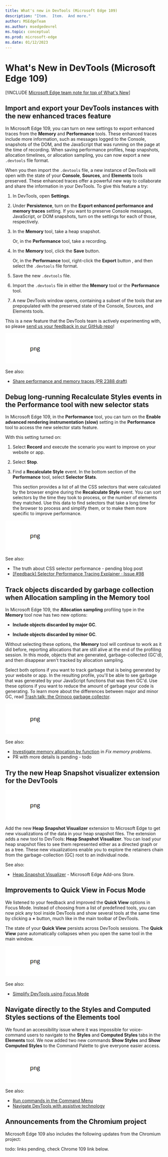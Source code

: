 ```yaml
---
title: What's new in DevTools (Microsoft Edge 109)
description: "Item.  Item.  And more."
author: MSEdgeTeam
ms.author: msedgedevrel
ms.topic: conceptual
ms.prod: microsoft-edge
ms.date: 01/12/2023
---
```

# What's New in DevTools (Microsoft Edge 109)

[!INCLUDE [Microsoft Edge team note for top of What's New](../../includes/edge-whats-new-note.md)]


<!-- ====================================================================== -->
## Import and export your DevTools instances with the new enhanced traces feature

<!-- Subtitle: Use enhanced traces to preserve Console mesages, DOM snapshots, and the JavaScript running on the page when exporting a heap snapshot or performance trace. -->

In Microsoft Edge 109, you can turn on new settings to export enhanced traces from the **Memory** and **Performance** tools.  These enhanced traces include more information, such as messages logged to the Console, snapshots of the DOM, and the JavaScript that was running on the page at the time of recording.  When saving performance profiles, heap snapshots, allocation timelines, or allocation sampling, you can now export a new `.devtools` file format.

When you then import the `.devtools` file, a new instance of DevTools will open with the state of your **Console**, **Sources**, and **Elements** tools preserved.  These enhanced traces offer a powerful new way to collaborate and share the information in your DevTools. To give this feature a try:

1. In DevTools, open **Settings**.<!-- copy tagging from Overview -->

1. Under **Persistence**, turn on the **Export enhanced performance and memory traces** setting.  If you want to preserve Console messages, JavaScript, or DOM snapshots, turn on the settings for each of those, respectively.

1. In the **Memory** tool, take a heap snapshot.

   Or, in the **Performance** tool, take a recording.

1. In the **Memory** tool, click the **Save** button.<!-- todo: test -->

   Or, in the **Performance** tool, right-click the **Export** button , and then select the `.devtools` file format.

1. Save the new `.devtools` file.

1. Import the `.devtools` file in either the **Memory** tool or the **Performance** tool.

1. A new DevTools window opens, containing a subset of the tools that are prepopulated with the preserved state of the Console, Sources, and Elements tools.

This is a new feature that the DevTools team is actively experimenting with, so please [send us your feedback in our GitHub repo](https://github.com/MicrosoftEdge/DevTools/issues)!

![png1](./devtools-109-images/template.png)
<!--
Instructions for screenshot
1.	Open any of the Edge Insider channels. Navigate to edge://version and ensure you're on version 109+
2.	Navigate to Microsoft Edge DevTools documentation - Microsoft Edge Development | Microsoft Learn
3.	Open DevTools > Settings. Take a screenshot. Draw red highlight boxes around the new settings under **Persistence**. Refer to the attached enhanced-trace-settings.png
 
4.	Now turn on these settings. Go the Performance tool and take a trace. Right click the Export button
5.	Take a screenshot. Draw a red highlight box around the context menu for the export button. Refer to enhanced-trace-export.png
 
6.	Now clear the profile and select the import button. Load the attached .devtools file
 
7.	A new DevTools window opens and loads your trace. Take a screenshot. Refer to enhanced-trace-import.png
 
8.	Finally, in the new DevTools window, open the Console. You should see only one Console warning and a message that the Console is read only. Take a screenshot. Refer to enhanced-trace-import-console.png
-->

See also:
* [Share performance and memory traces (PR 2388 draft)](https://github.com/MicrosoftDocs/edge-developer/blob/user/pabrosse/enhanced-traces/microsoft-edge/devtools-guide-chromium/evaluate-performance/share-traces.md)
<!-- todo: link to final article when PR is live, after merge main into present branch -->


<!-- ====================================================================== -->
## Debug long-running Recalculate Styles events in the Performance tool with new selector stats

<!-- Subtitle: Understand which of your CSS selectors are contributing to slow performance of your website or app. -->

In Microsoft Edge 109, in the **Performance** tool, you can turn on the **Enable advanced rendering instrumentation (slow)** setting in the **Performance** tool to access the new selector stats feature.

With this setting turned on:

1. Select **Record** and execute the scenario you want to improve on your website or app.

2. Select **Stop**.

3. Find a **Recalculate Style** event.  In the bottom section of the **Performance** tool, select **Selector Stats**.

   This section provides a list of all the CSS selectors that were calculated by the browser engine during the **Recalculate Style** event.  You can sort selectors by the time they took to process, or the number of elements they matched.  Use this data to find selectors that take a long time for the browser to process and simplify them, or to make them more specific to improve performance.

![png2](./devtools-109-images/template.png)
<!--
Instructions for screenshot
1.	Open any of the Insider channels and navigate to edge://version and ensure you're on version 109+
2.	Open DevTools, load the .json file I attached in the Performance tool
 
3.	Zoom in to the purple section in the loaded performance trace
4.	Under the **Main** section in the Performance tool, select a **Recalculate Style** event
5.	In the bottom section of the Performance tool, select **Selector Stats**
6.	Also open settings for the Performance tool with the gear icon and make sure "Enable advanced rendering instrumentation (slow)" is checked
7.	Take a screenshot
8.	Draw red highlight boxes around the "Enable advanced rendering instrumentation (slow)" checkbox and around the **Selector Stats** section. Refer to the attached screenshot.
-->

See also:
* The truth about CSS selector performance - pending blog post<!--PR from Z next week-->
* [[Feedback] Selector Performance Tracing Explainer · Issue #98](https://github.com/MicrosoftEdge/DevTools/issues/98)


<!-- ====================================================================== -->
## Track objects discarded by garbage collection when Allocation sampling in the Memory tool

<!-- Subtitle: Use the new options under Allocation sampling to track how much garbage your website or app is generating. -->

In Microsoft Edge 109, the **Allocation sampling** profiling type in the **Memory** tool now has two new options:

*  **Include objects discarded by major GC**.

*  **Include objects discarded by minor GC**.

Without selecting these options, the **Memory** tool will continue to work as it did before, reporting allocations that are still alive at the end of the profiling session.  In this mode, objects that are generated, garbage-collected (GC'd), and then disappear aren't tracked by allocation sampling.

Select both options if you want to track garbage that is being generated by your website or app.  In the resulting profile, you'll be able to see garbage that was generated by your JavaScript functions that was then GC'd.  Use these options if you want to reduce the amount of garbage your code is generating.  To learn more about the differences between major and minor GC, read [Trash talk: the Orinoco garbage collector](https://v8.dev/blog/trash-talk).

![png3](./devtools-109-images/template.png)
<!--
Instructions for screenshot
1. In any of the Edge Insider channels, navigate to edge://version and ensure you're on 109+
2. Now navigate to Bing or learn.microsoft.com and open DevTools
3. Go to the Memory tool
4. Take a screenshot
5. Draw red highlight boxes around the Allocation sampling profiling type and the new options for track objects discarded by major and minor GC
Refer to the attached image if you need a reference.
-->
 
See also:
* [Investigate memory allocation by function](../../../memory-problems/index.md#investigate-memory-allocation-by-function) in _Fix memory problems_.
* PR with more details is pending - todo


<!-- ====================================================================== -->
## Try the new Heap Snapshot visualizer extension for the DevTools

<!-- Subtitle: Visualize the data in your heap snapshot like you've never seen before, as a directed graph or a tree. -->

![png4](./devtools-109-images/template.png)

Add the new **Heap Snapshot Visualizer** extension to Microsoft Edge to get new visualizations of the data in your heap snapshot files.  The extension adds a new tool to DevTools: **Heap Snapshot Visualizer**.  You can load your heap snapshot files to see them represented either as a directed graph or as a tree.  These new visualizations enable you to explore the retainers chain from the garbage-collection (GC) root to an individual node.

<!--
Instructions for screenshot
1. Get the heap snapshot visualizer extension from: Heap Snapshot visualizer - Microsoft Edge Addons
2. With the extension installed, open DevTools.
3. Go to the new Heap Snapshot Visualizer tool.
4. Choose file and select the attached .heapsnapshot file that's attached.
5. Select the Load button.
6. The Heap Snapshot Visualizer should show the heap snapshot as a graph. Refer to the attached screenshot.
7. Take a screenshot.
8. Now select the Tree button. The extension should now show the heap snapshot as a tree. Refer to the attached screenshot.
9. Take a screenshot.
-->

See also:
* [Heap Snapshot Visualizer](https://microsoftedge.microsoft.com/addons/detail/heap-snapshot-visualizer/fceldlhognbemkgfacnffkdanocidgce) - Microsoft Edge Add-ons Store.


<!-- ====================================================================== -->
## Improvements to Quick View in Focus Mode

<!-- Subtitle: Quick View now allows you to pick any tool, show several tools at once and persists across sessions. -->

We listened to your feedback and improved the **Quick View** options in Focus Mode.  Instead of choosing from a list of predefined tools, you can now pick any tool inside DevTools and show several tools at the same time by clicking a **+** button, much like in the main toolbar of DevTools.

The state of your **Quick View** persists across DevTools sessions.  The **Quick View** pane automatically collapses when you open the same tool in the main window.

![png5](./devtools-109-images/template.png)
<!-- 
Instructions for screenshot
Use Canary, add tool to quickview.
 -->
 
See also:
* [Simplify DevTools using Focus Mode](../../../experimental-features/focus-mode.md)


<!-- ====================================================================== -->
## Navigate directly to the Styles and Computed Styles sections of the Elements tool

<!-- Subtitle: Use the Command Palette to directly navigate to the Styles section of the elements tool. -->

We found an accessibility issue where it was impossible for voice-command users to navigate to the **Styles** and **Computed Styles** tabs in the **Elements** tool.  We now added two new commands **Show Styles** and **Show Computed Styles** to the Command Palette to give everyone easier access.

![png6](./devtools-109-images/template.png)
<!-- 
Instructions for screenshot
Open DevTools, press ctrl+shift+p and type "show styles" - select to get to the tool.
-->

See also:
* [Run commands in the Command Menu](../../../command-menu/index.md)
* [Navigate DevTools with assistive technology](../../../accessibility/navigation.md)


<!-- ====================================================================== -->
## Announcements from the Chromium project

Microsoft Edge 109 also includes the following updates from the Chromium project:

<!-- 
* []()
* []()
* []()
-->

todo: links pending, check Chrome 109 link below.


<!-- ====================================================================== -->
<!-- uncomment if content is copied from developer.chrome.com to this page -->

<!-- > [!NOTE]
> Portions of this page are modifications based on work created and [shared by Google](https://developers.google.com/terms/site-policies) and used according to terms described in the [Creative Commons Attribution 4.0 International License](https://creativecommons.org/licenses/by/4.0).
> The original page for announcements from the Chromium project is [What's New in DevTools (Chrome 109)](https://developer.chrome.com/blog/new-in-devtools-109) and is authored by [Jecelyn Yeen](https://developers.google.com/web/resources/contributors#jecelynyeen) (Developer advocate working on Chrome DevTools at Google). -->


<!-- ====================================================================== -->
<!-- uncomment if content is copied from developer.chrome.com to this page -->

<!-- [![Creative Commons License](../../../../media/cc-logo/88x31.png)](https://creativecommons.org/licenses/by/4.0)
This work is licensed under a [Creative Commons Attribution 4.0 International License](https://creativecommons.org/licenses/by/4.0). -->

